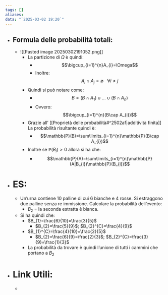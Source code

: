 ```yaml
---
tags: []
aliases: 
data: "`2025-03-02 19:20`"
---
```

- ## Formula delle probabilità totali:
	- ![[Pasted image 20250302191052.png]]
		- La partizione di $\Omega$ è quindi:
			- $$\bigcup_{i=1}^{n}A_{i}=\Omega$$
			- Inoltre: $$A_{i}\cap A_{j}=\emptyset \ \ \ \forall i\ne j$$
		- Quindi si può notare come:
			- $$B=(B\cap A_{1})\cup...\cup (B\cap A_{n})$$
			- Ovvero: $$\bigcup_{i=1}^{n}(B\cap A_{i})$$
		- Grazie all’ [[Proprietà delle probabilità#^2502af|additività finita]] La probabilità risultante quindi è:
			- $$\mathbb{P}(B)=\sum\limits_{i=1}^{n}\mathbb{P}(B\cap A_{i})$$
		- Inoltre se $\mathbb{P}(B_{i})>0$ allora si ha che:
			- $$\mathbb{P}(A)=\sum\limits_{i=1}^{n}\mathbb{P}(A|B_{i})\mathbb{P}(B_{i})$$
- # ES:
	- Un’urna contiene 10 palline di cui 6 bianche e 4 rosse. Si estraggono due palline senza re immissione. Calcolare la probabilità dell’evento:
		- $B_{2}$ = la seconda estratta è bianca.
	- Si ha quindi che:
		- $B_{1}=\frac{6}{10}=\frac{3}{5}$
			- $B_{2}=\frac{5}{9}$; $B_{2}^{C}=\frac{4}{9}$ 
		- $B_{1}^{C}=\frac{4}{10}=\frac{2}{5}$
			- $B_{2}=\frac{6}{9}=\frac{2}{3}$; $B_{2}^{C}=\frac{3}{9}=\frac{1}{3}$
		- La probabilità da trovare è quindi l’unione di tutti i cammini che portano a $B_{2}$
- # Link Utili:
	- 
